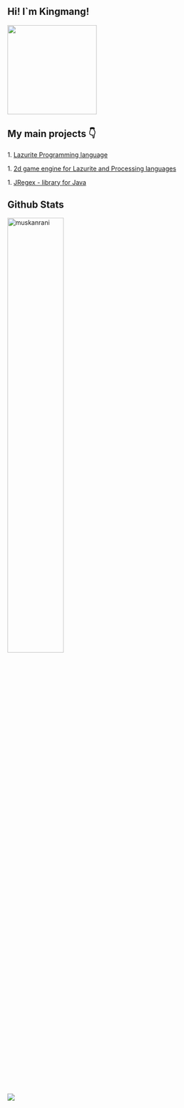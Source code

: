 <h2>Hi! I`m Kingmang!</h2>


<img align='center' src='https://user-images.githubusercontent.com/5713670/87202985-820dcb80-c2b6-11ea-9f56-7ec461c497c3.gif' width='200"'>

<h2> My main projects 👇</h2>
<p>1. <a href="https://github.com/ArtyomKingmang/Lazurite">Lazurite Programming language</a></p>
<p>1. <a href="https://github.com/ArtyomKingmang/LZREngine">2d game engine for Lazurite and Processing languages</a></p>
<p>1. <a href="https://github.com/ArtyomKingmang/SZIP](https://github.com/ArtyomKingmang/Jregex">JRegex - library for Java</a></p>


<h2> Github Stats </h2> 

</a>
<img width="50%" src="https://github-readme-streak-stats.herokuapp.com/?user=ArtyomKingmang&theme=tokyonight" alt="muskanrani" />
<br/>

![](https://komarev.com/ghpvc/?username=ArtyomKingmang&color=brightgreen)

